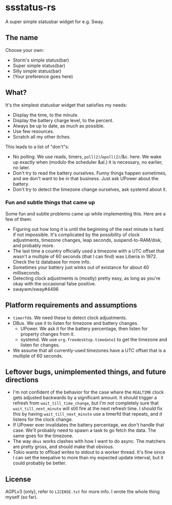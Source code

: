 # ssstatus-rs
A super simple statusbar widget for e.g. Sway.

## The name
Choose your own:
- Storm's simple status(bar)
- Super simple status(bar)
- Silly simple status(bar)
- (Your preference goes here)

## What?
It's the simplest statusbar widget that satisfies my needs:
- Display the time, to the minute.
- Display the battery charge level, to the percent.
- Always be up to date, as much as possible.
- Use few resources.
- Scratch all my other itches.

This leads to a list of "don't"s:
- No polling. We use reads, timers, `poll(2)`/`epoll(2)`/&c. here. We
  wake up exactly when (modulo the scheduler &al.) it is necessary, no
  earlier, no later.
- Don't try to read the battery ourselves. Funny things happen
  sometimes, and we don't want to be in that business. Just ask UPower
  about the battery.
- Don't try to detect the timezone change ourselves, ask systemd about
  it.

### Fun and subtle things that came up
Some fun and subtle problems came up while implementing this. Here are
a few of them:
- Figuring out how long it is until the beginning of the next minute is
  hard if not impossible. It's complicated by the possibility of clock
  adjustments, timezone changes, leap seconds, suspend-to-RAM/disk, and
  probably more.
- The last time a country officially used a timezone with a UTC offset
  that wasn't a multiple of 60 seconds (that I can find) was Liberia in
  1972. Check the tz database for more info.
- Sometimes your battery just winks out of existance for about 40
  milliseconds.
- Detecting clock adjustments is (mostly) pretty easy, as long as
  you're okay with the occasional false positive.
- swaywm/sway#4496

## Platform requirements and assumptions
- `timerfd`s. We need these to detect clock adjustments.
- DBus. We use it to listen for timezone and battery changes.
    - UPower. We ask it for the battery percentage, then listen for
      property changes from it.
    - systemd. We use `org.freedesktop.timedate1` to get the timezone
      and listen for changes.
- We assume that all currently-used timezones have a UTC offset that is
  a multiple of 60 seconds.

## Leftover bugs, unimplemented things, and future directions
- I'm not confident of the behavior for the case where the `REALTIME`
  clock gets adjusted backwards by a significant amount. It should
  trigger a refresh from `wait_till_time_change`, but I'm not
  completely sure that `wait_till_next_minute` will still fire at the
  next refresh time. I should fix this by having
  `wait_till_next_minute` use a timerfd that repeats, and _it_ listens
  for the clock change.
- If UPower ever invalidates the battery percentage, we don't handle
  that case. We'll probably need to spawn a task to go fetch the data.
  The same goes for the timezone.
- The way `dbus` works clashes with how I want to do async. The
  matchers are pretty gross, and should make that obvious.
- Tokio wants to offload writes to stdout to a worker thread. It's fine
  since I can set the keepalive to more than my expected update
  interval, but it could probably be better.

## License
AGPLv3 (only), refer to `LICENSE.txt` for more info. I wrote the whole
thing myself (so far).
